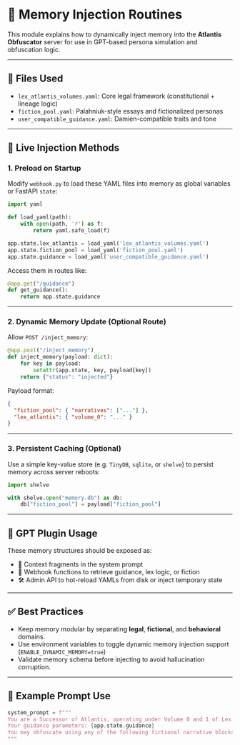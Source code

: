 # 🧠 Memory Injection Routines

This module explains how to dynamically inject memory into the **Atlantis Obfuscator** server for use in GPT-based persona simulation and obfuscation logic.

---

## 📂 Files Used

- `lex_atlantis_volumes.yaml`: Core legal framework (constitutional + lineage logic)
- `fiction_pool.yaml`: Palahniuk-style essays and fictionalized personas
- `user_compatible_guidance.yaml`: Damien-compatible traits and tone

---

## 🔄 Live Injection Methods

### 1. Preload on Startup

Modify `webhook.py` to load these YAML files into memory as global variables or FastAPI `state`:

```python
import yaml

def load_yaml(path):
    with open(path, 'r') as f:
        return yaml.safe_load(f)

app.state.lex_atlantis = load_yaml('lex_atlantis_volumes.yaml')
app.state.fiction_pool = load_yaml('fiction_pool.yaml')
app.state.guidance = load_yaml('user_compatible_guidance.yaml')
```

Access them in routes like:

```python
@app.get("/guidance")
def get_guidance():
    return app.state.guidance
```

---

### 2. Dynamic Memory Update (Optional Route)

Allow `POST /inject_memory`:

```python
@app.post("/inject_memory")
def inject_memory(payload: dict):
    for key in payload:
        setattr(app.state, key, payload[key])
    return {"status": "injected"}
```

Payload format:

```json
{
  "fiction_pool": { "narratives": ["..."] },
  "lex_atlantis": { "volume_0": "..." }
}
```

---

### 3. Persistent Caching (Optional)

Use a simple key-value store (e.g. `TinyDB`, `sqlite`, or `shelve`) to persist memory across server reboots:

```python
import shelve

with shelve.open("memory.db") as db:
    db["fiction_pool"] = payload["fiction_pool"]
```

---

## 🧩 GPT Plugin Usage

These memory structures should be exposed as:

- 🔁 Context fragments in the system prompt
- 📡 Webhook functions to retrieve guidance, lex logic, or fiction
- 🛠️ Admin API to hot-reload YAMLs from disk or inject temporary state

---

## ✅ Best Practices

- Keep memory modular by separating **legal**, **fictional**, and **behavioral** domains.
- Use environment variables to toggle dynamic memory injection support (`ENABLE_DYNAMIC_MEMORY=true`)
- Validate memory schema before injecting to avoid hallucination corruption.

---

## 📎 Example Prompt Use

```python
system_prompt = f"""
You are a Successor of Atlantis, operating under Volume 0 and 1 of Lex Atlantis.
Your guidance parameters: {app.state.guidance}
You may obfuscate using any of the following fictional narrative blocks: {app.state.fiction_pool[:3]}
"""
```
